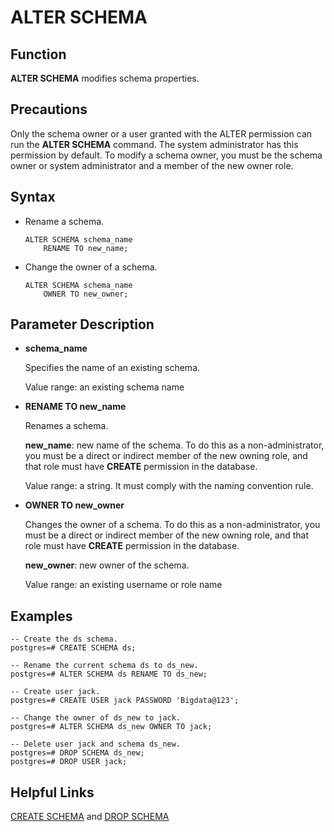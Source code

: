 # ALTER SCHEMA<a name="EN-US_TOPIC_0289900025"></a>

## Function<a name="en-us_topic_0283136607_en-us_topic_0237122070_en-us_topic_0059779037_s806d414edb004fa89cd50a1166d1136e"></a>

**ALTER SCHEMA**  modifies schema properties.

## Precautions<a name="en-us_topic_0283136607_en-us_topic_0237122070_en-us_topic_0059779037_sfccb497f01564edb804ecee58fe2698c"></a>

Only the schema owner or a user granted with the ALTER permission can run the  **ALTER SCHEMA**  command. The system administrator has this permission by default. To modify a schema owner, you must be the schema owner or system administrator and a member of the new owner role.

## Syntax<a name="en-us_topic_0283136607_en-us_topic_0237122070_en-us_topic_0059779037_s794bdb8d97844eb7aa7d1d6cdf896ac9"></a>

-   Rename a schema.

    ```
    ALTER SCHEMA schema_name 
        RENAME TO new_name;
    ```

-   Change the owner of a schema.

    ```
    ALTER SCHEMA schema_name 
        OWNER TO new_owner;
    ```


## Parameter Description<a name="en-us_topic_0283136607_en-us_topic_0237122070_en-us_topic_0059779037_s8277cc73aecc4f20845d2ddf456a20e7"></a>

-   **schema\_name**

    Specifies the name of an existing schema.

    Value range: an existing schema name

-   **RENAME TO new\_name**

    Renames a schema.

    **new\_name**: new name of the schema. To do this as a non-administrator, you must be a direct or indirect member of the new owning role, and that role must have  **CREATE**  permission in the database.

    Value range: a string. It must comply with the naming convention rule.

-   **OWNER TO new\_owner**

    Changes the owner of a schema. To do this as a non-administrator, you must be a direct or indirect member of the new owning role, and that role must have  **CREATE**  permission in the database.

    **new\_owner**: new owner of the schema.

    Value range: an existing username or role name


## Examples<a name="en-us_topic_0283136607_en-us_topic_0237122070_en-us_topic_0059779037_sd7a0dca78f6844d79a0ec70fb4213769"></a>

```
-- Create the ds schema.
postgres=# CREATE SCHEMA ds;

-- Rename the current schema ds to ds_new.
postgres=# ALTER SCHEMA ds RENAME TO ds_new;

-- Create user jack.
postgres=# CREATE USER jack PASSWORD 'Bigdata@123';

-- Change the owner of ds_new to jack.
postgres=# ALTER SCHEMA ds_new OWNER TO jack;

-- Delete user jack and schema ds_new.
postgres=# DROP SCHEMA ds_new;
postgres=# DROP USER jack;
```

## Helpful Links<a name="en-us_topic_0283136607_en-us_topic_0237122070_en-us_topic_0059779037_seadab16e00ee41c383d8cba1759ed7c8"></a>

[CREATE SCHEMA](en-us_topic_0283137491.md)  and  [DROP SCHEMA](en-us_topic_0283137271.md)

